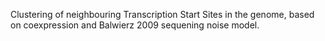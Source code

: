 Clustering of neighbouring Transcription Start Sites in the genome, based on coexpression and Balwierz 2009 sequening noise model.
